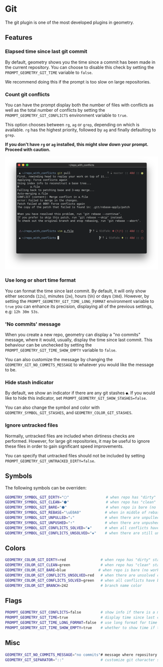 # Git

The git plugin is one of the most developed plugins in geometry.

## Features

### Elapsed time since last git commit

By default, geometry shows you the time since a commit has been made in the current repository. You can choose to disable this check by setting the
`PROMPT_GEOMETRY_GIT_TIME` variable to `false`.

We recommend doing this if the prompt is too slow on large repositories.

### Count git conflicts

You can have the prompt display both the number of files with
conflicts as well as the total number of conflicts by setting the
`PROMPT_GEOMETRY_GIT_CONFLICTS` environment variable to `true`.

This option chooses between `rg`, `ag` or `grep`, depending on which is available. `rg` has the highest priority, followed by `ag` and finally defaulting to `grep`.

**If you don't have `rg` or `ag` installed, this might slow down your prompt. Proceed with caution.**

![git_conflicts](/screenshots/git_conflicts.png)

### Use long or short time format

You can format the time since last commit. By default, it will only show either
seconds (`12s`), minutes (`2m`), hours (`5h`) or days (`30d`). However, by setting the `PROMPT_GEOMETRY_GIT_TIME_LONG_FORMAT` environment variable to `true` you can enhance its precision, displaying all of the previous settings, e.g: `12h 30m 53s`.

### 'No commits' message

When you create a new repo, geometry can display a "no commits" message, where
it would, usually, display the time since last commit. This behaviour can be
unchecked by setting the `PROMPT_GEOMETRY_GIT_TIME_SHOW_EMPTY` variable to
`false`.

You can also customize the message by changing the
`GEOMETRY_GIT_NO_COMMITS_MESSAGE` to whatever you would like the message to be.

### Hide stash indicator

By default, we show an indicator if there are any git stashes `●`.
If you would like to hide this indicator, set `PROMPT_GEOMETRY_GIT_SHOW_STASHES=false`.

You can also change the symbol and color with `GEOMETRY_SYMBOL_GIT_STASHES`, and
`GEOMETRY_COLOR_GIT_STASHES`.

### Ignore untracked files 

Normally, untracked files are included when dirtiness checks are performed.
However, for large git repositories, it may be useful to ignore these files in order to gain significant speed improvements. 

You can specify that untracked files should not be included by setting `PROMPT_GEOMETRY_GIT_UNTRACKED_DIRTY=false`. 

## Symbols

The following symbols can be overriden:

```sh
GEOMETRY_SYMBOL_GIT_DIRTY="⬡"                 # when repo has "dirty" state
GEOMETRY_SYMBOL_GIT_CLEAN="⬢"                 # when repo has "clean" state
GEOMETRY_SYMBOL_GIT_BARE="⬢"                  # when repo is bare (no working tree)
GEOMETRY_SYMBOL_GIT_REBASE="\uE0A0"           # when in middle of rebase
GEOMETRY_SYMBOL_GIT_UNPULLED="⇣"              # when there are unpulled changes
GEOMETRY_SYMBOL_GIT_UNPUSHED="⇡"              # when there are unpushed changes
GEOMETRY_SYMBOL_GIT_CONFLICTS_SOLVED="◆"      # when all conflicts have been solved
GEOMETRY_SYMBOL_GIT_CONFLICTS_UNSOLVED="◈"    # when there are still unsolved conflicts
```

## Colors

```sh
GEOMETRY_COLOR_GIT_DIRTY=red                # when repo has "dirty" state
GEOMETRY_COLOR_GIT_CLEAN=green              # when repo has "clean" state
GEOMETRY_COLOR_GIT_BARE=blue               # when repo is bare (no working tree)
GEOMETRY_COLOR_GIT_CONFLICTS_UNSOLVED=red   # when there are unsolved conflicts
GEOMETRY_COLOR_GIT_CONFLICTS_SOLVED=green   # when all conflicts have been solved
GEOMETRY_COLOR_GIT_BRANCH=242               # branch name color
```

## Flags

```sh
PROMPT_GEOMETRY_GIT_CONFLICTS=false         # show info if there is a merge conflict
PROMPT_GEOMETRY_GIT_TIME=true               # display time since last commit
PROMPT_GEOMETRY_GIT_TIME_LONG_FORMAT=false  # use long format for time since last commit
PROMPT_GEOMETRY_GIT_TIME_SHOW_EMPTY=true    # whether to show time if there is no commits
```

## Misc

```sh
GEOMETRY_GIT_NO_COMMITS_MESSAGE="no commits"# message where repository has no commits
GEOMETRY_GIT_SEPARATOR="::"                 # customize git character separator
```
